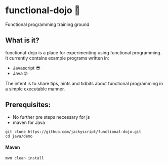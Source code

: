 # functional-dojo 🥋
Functional programming training ground

## What is it?
functional-dojo is a place for experimenting using functional programming. It currently contains example programs written in:

* Javascript 😎
* Java 🤓

The intent is to share tips, hints and tidbits about functional programming in a simple executable manner.

## Prerequisites:

* No further pre steps necessary for js
* maven for Java

```
git clone https://github.com/jackyscript/functional-dojo.git
cd java/demo
```

#### Maven
```
mvn clean install
```
